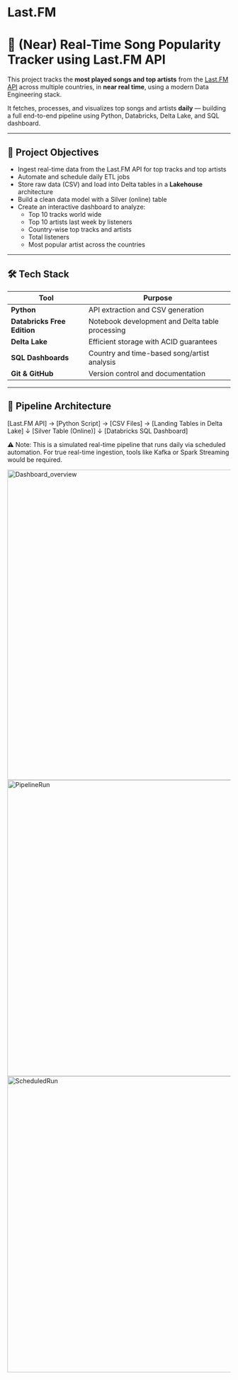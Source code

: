 # Last.FM

# 🎵 (Near) Real-Time Song Popularity Tracker using Last.FM API

This project tracks the **most played songs and top artists** from the [Last.FM API](https://www.last.fm/api) across multiple countries, in **near real time**, using a modern Data Engineering stack.

It fetches, processes, and visualizes top songs and artists **daily** — building a full end-to-end pipeline using Python, Databricks, Delta Lake, and SQL dashboard.

---

## 🚀 Project Objectives

- Ingest real-time data from the Last.FM API for top tracks and top artists
- Automate and schedule daily ETL jobs
- Store raw data (CSV) and load into Delta tables in a **Lakehouse** architecture
- Build a clean data model with a Silver (online) table
- Create an interactive dashboard to analyze:
  - Top 10 tracks world wide
  - Top 10 artists last week by listeners
  - Country-wise top tracks and artists
  - Total listeners
  - Most popular artist across the countries

---

## 🛠️ Tech Stack

| Tool | Purpose |
|------|---------|
| **Python** | API extraction and CSV generation |
| **Databricks Free Edition** | Notebook development and Delta table processing |
| **Delta Lake** | Efficient storage with ACID guarantees |
| **SQL Dashboards** | Country and time-based song/artist analysis |
| **Git & GitHub** | Version control and documentation |

---

## 🧩 Pipeline Architecture

[Last.FM API] → [Python Script] → [CSV Files] → [Landing Tables in Delta Lake]
↓
[Silver Table (Online)]
↓
[Databricks SQL Dashboard]

⚠️ Note: This is a simulated real-time pipeline that runs daily via scheduled automation. For true real-time ingestion, tools like Kafka or Spark Streaming would be required.

<img width="1466" height="701" alt="Dashboard_overview" src="https://github.com/user-attachments/assets/423885fc-9d62-404f-99f2-b1d72d47c8f9" />

<img width="1275" height="669" alt="PipelineRun" src="https://github.com/user-attachments/assets/5e8e3f31-fa2c-47e7-8f8d-ebab18950dde" />

<img width="1275" height="669" alt="ScheduledRun" src="https://github.com/user-attachments/assets/d57e5f4d-7235-4614-82f4-2b58275fc539" />



